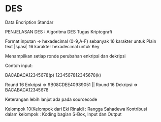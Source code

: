 # DES
Data Encription Standar

PENJELASAN DES  :
Algoritma DES Tugas Kriptografi

Format inputan => hexadecimal (0-9,A-F) sebanyak 16 karakter untuk Plain text |spasi| 16 karakter hexadecimal untuk Key

Menampilkan setiap ronde perubahan enkripsi dan dekripsi

Contoh input:

BACABACA12345678(p) 1234567812345678(k)

Round 16 Enkripsi => 9B08CDEE40939051 || Round 16 Dekripsi => BACABACA12345678

Keterangan lebih lanjut ada pada sourcecode

Kelompok 10(Kelompok dari Eki Rinaldi : Rangga Sahadewa
Kontribusi dalam kelompok   : Koding bagian S-Box, Input dan Output
